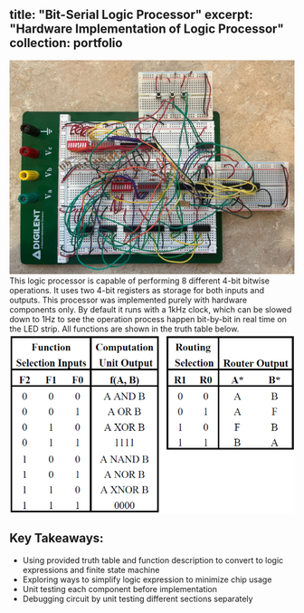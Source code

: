 title: "Bit-Serial Logic Processor"
excerpt: "Hardware Implementation of Logic Processor"
collection: portfolio
---
<img src='/images/proj2_1.jpg'>
This logic processor is capable of performing 8 different 4-bit bitwise operations. It uses two 4-bit registers as storage for both inputs and outputs. This processor was implemented purely with hardware components only. By default it runs with a 1kHz clock, which can be slowed down to 1Hz to see the operation process happen bit-by-bit in real time on the LED strip. All functions are shown in the truth table below. 
<img src='images/proj2_2.png'> 


## Key Takeaways: 
- Using provided truth table and function description to convert to logic expressions and finite state machine
- Exploring ways to simplify logic expression to minimize chip usage
- Unit testing each component before implementation
- Debugging circuit by unit testing different sections separately 
